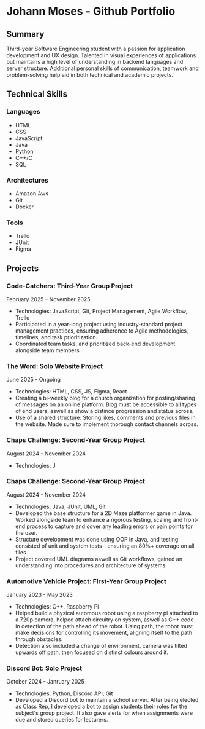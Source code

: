 # Johann Moses - Github Portfolio
## Summary
Third-year Software Engineering student with a passion for application development and UX design. Talented in visual experiences of applications but maintains a high level of understanding in backend languages and server structure. Additional personal skills of communication, teamwork and problem-solving help aid in both technical and academic projects. 

## Technical Skills
### Languages
- HTML
- CSS
- JavaScript
- Java
- Python
- C++/C
- SQL

### Architectures
- Amazon Aws
- Git
- Docker

### Tools
- Trello
- JUnit
- Figma

## Projects
### Code-Catchers: Third-Year Group Project
February 2025 – November 2025
- Technologies: JavaScript, Git, Project Management, Agile Workflow, Trello
- Participated in a year-long project using industry-standard project management practices, ensuring adherence to Agile methodologies, timelines, and task prioritization.
- Coordinated team tasks, and prioritized back-end development alongside team members

### The Word: Solo Website Project
June 2025 - Ongoing
- Technologies: HTML, CSS, JS, Figma, React
- Creating a bi-weekly blog for a church organization for posting/sharing of messages on an online platform. Blog must be accessible to all types of end users, aswell as show a distince progression and status across. 
- Use of a shared structure: Storing likes, comments and previous files in the website. Made sure to implement thorough contact channels across.

### Chaps Challenge: Second-Year Group Project
August 2024 - November 2024
- Technologies: J

### Chaps Challenge: Second-Year Group Project
August 2024 - November 2024
- Technologies: Java, JUnit, UML, Git
- Developed the base structure for a 2D Maze platformer game in Java. Worked alongside team to enhance a rigorous testing, scaling and front-end process to capture and cover any leading errors or pain points for the user.
- Structure development was done using OOP in Java, and testing consisted of unit and system tests - ensuring an 80%+ coverage on all files.
- Project covered UML diagrams aswell as Git workflows, gained an understanding into procedures and architecture of systems.

### Automotive Vehicle Project: First-Year Group Project
January 2023 - May 2023
- Technologies: C++, Raspberry Pi
- Helped build a physical automous robot using a raspberry pi attached to a 720p camera, helped attach circuitry on system, aswell as C++ code in detection of the path ahead of the robot. Using path, the robot must make decisions for controlling its movement, aligning itself to the path through obstacles.
- Detection also included a change of environment, camera was tilted upwards off path, then focused on distinct colours around it.

### Discord Bot: Solo Project
October 2024 - Janruary 2025
- Technologies: Python, Discord API, Git
- Developed a Discord bot to maintain a school server. After being elected as Class Rep, I developed a bot to assign students their roles for the subject's group project. It also gave alerts for when assignments were due and stored queries for lecturers.
